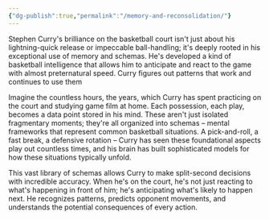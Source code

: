 ```yaml
---
{"dg-publish":true,"permalink":"/memory-and-reconsolidation/"}
---
```



Stephen Curry's brilliance on the basketball court isn't just about his lightning-quick release or impeccable ball-handling; it's deeply rooted in his exceptional use of memory and schemas. He's developed a kind of basketball intelligence that allows him to anticipate and react to the game with almost preternatural speed. Curry figures out patterns that work and continues to use them

Imagine the countless hours, the years, which Curry has spent practicing on the court and studying game film at home. Each possession, each play, becomes a data point stored in his mind. These aren't just isolated fragmentary moments; they're all organized into schemas – mental frameworks that represent common basketball situations. A pick-and-roll, a fast break, a defensive rotation – Curry has seen these foundational aspects play out countless times, and his brain has built sophisticated models for how these situations typically unfold.

This vast library of schemas allows Curry to make split-second decisions with incredible accuracy. When he's on the court, he's not just reacting to what's happening in front of him; he's anticipating what's likely to happen next. He recognizes patterns, predicts opponent movements, and understands the potential consequences of every action.